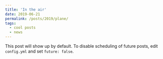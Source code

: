 ```yaml
---
title: 'In the air'
date: 2019-06-21
permalink: /posts/2019/plane/
tags:
  - cool posts
  - news
---
```


This post will show up by default. To disable scheduling of future posts, edit `config.yml` and set `future: false`.
